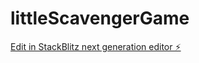 # littleScavengerGame

[Edit in StackBlitz next generation editor ⚡️](https://stackblitz.com/~/github.com/xlu297/littleScavengerGame)